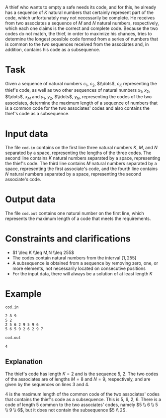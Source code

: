 A thief who wants to empty a safe needs its code, and for this, he already has a sequence of $K$ natural numbers that certainly represent part of the code, which unfortunately may not necessarily be complete. He receives from two associates a sequence of $M$ and $N$ natural numbers, respectively, which each one claims is the correct and complete code. Because the two codes do not match, the thief, in order to maximize his chances, tries to determine the longest possible code formed from a series of numbers that is common to the two sequences received from the associates and, in addition, contains his code as a subsequence.

# Task

Given a sequence of natural numbers $c_1$, $c_2$, $\\dots$, $c_K$ representing the thief's code, as well as two other sequences of natural numbers $x_1$, $x_2$, $\\dots$, $x_M$ and $y_1$, $y_2$, $\\dots$, $y_N$, representing the codes of the two associates, determine the maximum length of a sequence of numbers that is a common code for the two associates' codes and also contains the thief's code as a subsequence.

# Input data

The file `cod.in` contains on the first line three natural numbers $K$, $M$, and $N$ separated by a space, representing the lengths of the three codes. The second line contains $K$ natural numbers separated by a space, representing the thief's code. The third line contains $M$ natural numbers separated by a space, representing the first associate's code, and the fourth line contains $N$ natural numbers separated by a space, representing the second associate's code.

# Output data

The file `cod.out` contains one natural number on the first line, which represents the maximum length of a code that meets the requirements.

# Constraints and clarifications

* $1 \\leq K \\leq M,N \\leq 255$
* The codes contain natural numbers from the interval $[1, 255]$
* A subsequence is obtained from a sequence by removing zero, one, or more elements, not necessarily located on consecutive positions
* For the input data, there will always be a solution of at least length $K$

# Example

`cod.in`
```
2 8 9
5 2
2 5 6 2 9 5 9 6
5 6 5 9 2 6 2 9 7
```

`cod.out`
```
4
```

## Explanation

The thief's code has length $K = 2$ and is the sequence $5$, $2$. The two codes of the associates are of lengths $M = 8$ and $N = 9$, respectively, and are given by the sequences on lines $3$ and $4$.

$4$ is the maximum length of the common code of the two associates' codes that contains the thief's code as a subsequence. This is $5$, $6$, $2$, $6$. There is a code of length $5$ common to the two associates' codes, namely $5 \\ 6 \\ 5 \\ 9 \\ 6$, but it does not contain the subsequence $5 \\ 2$.